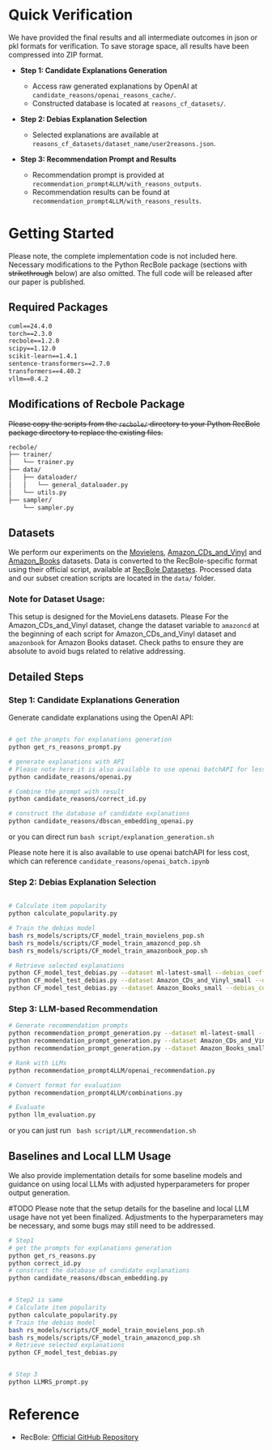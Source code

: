 # Quick Verification

We have provided the final results and all intermediate outcomes in json or pkl formats for verification. To save storage space, all results have been compressed into ZIP format.

- **Step 1: Candidate Explanations Generation**

  - Access raw generated explanations by OpenAI at `candidate_reasons/openai_reasons_cache/`.
  - Constructed database is located at `reasons_cf_datasets/`.
- **Step 2: Debias Explanation Selection**

  - Selected explanations are available at `reasons_cf_datasets/dataset_name/user2reasons.json`.
- **Step 3: Recommendation Prompt and Results**

  - Recommendation prompt is provided at `recommendation_prompt4LLM/with_reasons_outputs`.
  - Recommendation results can be found at `recommendation_prompt4LLM/with_reasons_results`.

# Getting Started

Please note, the complete implementation code is not included here. Necessary modifications to the Python RecBole package (sections with ~~strikethrough~~ below) are also omitted. The full code will be released after our paper is published.

## Required Packages

```markdown
cuml==24.4.0
torch==2.3.0
recbole==1.2.0
scipy==1.12.0
scikit-learn==1.4.1
sentence-transformers==2.7.0
transformers==4.40.2
vllm==0.4.2
```

## Modifications of Recbole Package

~~Please copy the scripts from the `recbole/` directory to your Python RecBole package directory to replace the existing files.~~

```markdown
recbole/
├── trainer/
│   └── trainer.py
├── data/
│   ├── dataloader/
│   │   └── general_dataloader.py
│   └── utils.py
├── sampler/
    └── sampler.py
```

## Datasets

We perform our experiments on the [Movielens](https://files.grouplens.org/datasets/movielens/ml-latest-small.zip), [Amazon_CDs_and_Vinyl](https://jmcauley.ucsd.edu/data/amazon_v2/categoryFilesSmall/CDs_and_Vinyl_5.json.gz) and [Amazon_Books](https://jmcauley.ucsd.edu/data/amazon_v2/categoryFilesSmall/Books_5.json.gz) datasets. Data is converted to the RecBole-specific format using their official script, available at [RecBole Datasetes](https://github.com/RUCAIBox/RecSysDatasets). Processed data and our subset creation scripts are located in the `data/` folder.

### Note for Dataset Usage:

This setup is designed for the MovieLens datasets. Please For the Amazon_CDs_and_Vinyl dataset, change the dataset variable to `amazoncd` at the beginning of each script for Amazon_CDs_and_Vinyl dataset and `amazonbook` for Amazon Books dataset. Check paths to ensure they are absolute to avoid bugs related to relative addressing.

## Detailed Steps

### Step 1: Candidate Explanations Generation

Generate candidate explanations using the OpenAI API:

```bash

# get the prompts for explanations generation
python get_rs_reasons_prompt.py

# generate explanations with API
# Please note here it is also available to use openai batchAPI for less cost, which can reference candidate_reasons/openai_batch.ipynb
python candidate_reasons/openai.py

# Combine the prompt with result
python candidate_reasons/correct_id.py

# construct the database of candidate explanations
python candidate_reasons/dbscan_embedding_openai.py
```

or you can direct run `bash script/explanation_generation.sh`

Please note here it is also available to use openai batchAPI for less cost, which can reference `candidate_reasons/openai_batch.ipynb`

### Step 2: Debias Explanation Selection

```bash

# Calculate item popularity
python calculate_popularity.py

# Train the debias model
bash rs_models/scripts/CF_model_train_movielens_pop.sh
bash rs_models/scripts/CF_model_train_amazoncd_pop.sh
bash rs_models/scripts/CF_model_train_amazonbook_pop.sh

# Retrieve selected explanations
python CF_model_test_debias.py --dataset ml-latest-small --debias_coeffiecient 5 --best_model_path your_model_save_path
python CF_model_test_debias.py --dataset Amazon_CDs_and_Vinyl_small --debias_coeffiecient 1 --best_model_path your_model_save_path
python CF_model_test_debias.py --dataset Amazon_Books_small --debias_coeffiecient 1 --best_model_path your_model_save_path
```

### Step 3: LLM-based Recommendation

```bash
# Generate recommendation prompts
python recommendation_prompt_generation.py --dataset ml-latest-small --topk_reasons 5 --debias_coffecient 5
python recommendation_prompt_generation.py --dataset Amazon_CDs_and_Vinyl_small --topk_reasons 1 --debias_coffecient 1
python recommendation_prompt_generation.py --dataset Amazon_Books_small --topk_reasons 10 --debias_coffecient 1

# Rank with LLMs
python recommendation_prompt4LLM/openai_recommendation.py

# Convert format for evaluation
python recommendation_prompt4LLM/combinations.py

# Evaluate
python llm_evaluation.py
```

or you can just run ` bash script/LLM_recommendation.sh`

## Baselines and Local LLM Usage

We also provide implementation details for some baseline models and guidance on using local LLMs with adjusted hyperparameters for proper output generation.

#TODO Please note that the setup details for the baseline and local LLM usage have not yet been finalized. Adjustments to the hyperparameters may be necessary, and some bugs may still need to be addressed.

```bash
# Step1 
# get the prompts for explanations generation 
python get_rs_reasons.py 
python correct_id.py 
# construct the database of candidate explanations 
python candidate_reasons/dbscan_embedding.py 


# Step2 is same
# Calculate item popularity
python calculate_popularity.py
# Train the debias model
bash rs_models/scripts/CF_model_train_movielens_pop.sh
bash rs_models/scripts/CF_model_train_amazoncd_pop.sh
# Retrieve selected explanations
python CF_model_test_debias.py


# Step 3 
python LLMRS_prompt.py
```

# Reference

- RecBole: [Official GitHub Repository](https://github.com/RUCAIBox/RecBole)
